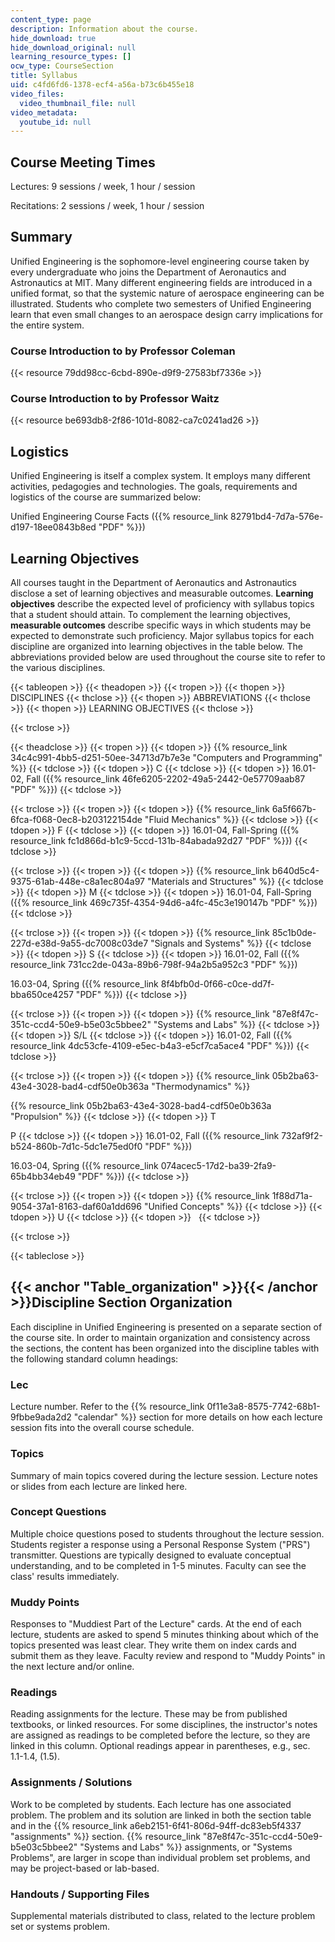 ```yaml
---
content_type: page
description: Information about the course.
hide_download: true
hide_download_original: null
learning_resource_types: []
ocw_type: CourseSection
title: Syllabus
uid: c4fd6fd6-1378-ecf4-a56a-b73c6b455e18
video_files:
  video_thumbnail_file: null
video_metadata:
  youtube_id: null
---
```


Course Meeting Times
--------------------

Lectures: 9 sessions / week, 1 hour / session

Recitations: 2 sessions / week, 1 hour / session

Summary
-------

Unified Engineering is the sophomore-level engineering course taken by every undergraduate who joins the Department of Aeronautics and Astronautics at MIT. Many different engineering fields are introduced in a unified format, so that the systemic nature of aerospace engineering can be illustrated. Students who complete two semesters of Unified Engineering learn that even small changes to an aerospace design carry implications for the entire system.

### Course Introduction to by Professor Coleman

{{< resource 79dd98cc-6cbd-890e-d9f9-27583bf7336e >}}

### Course Introduction to by Professor Waitz

{{< resource be693db8-2f86-101d-8082-ca7c0241ad26 >}}

Logistics
---------

Unified Engineering is itself a complex system. It employs many different activities, pedagogies and technologies. The goals, requirements and logistics of the course are summarized below:

Unified Engineering Course Facts ({{% resource_link 82791bd4-7d7a-576e-d197-18ee0843b8ed "PDF" %}})

Learning Objectives
-------------------

All courses taught in the Department of Aeronautics and Astronautics disclose a set of learning objectives and measurable outcomes. **Learning objectives** describe the expected level of proficiency with syllabus topics that a student should attain. To complement the learning objectives, **measurable outcomes** describe specific ways in which students may be expected to demonstrate such proficiency. Major syllabus topics for each discipline are organized into learning objectives in the table below. The abbreviations provided below are used throughout the course site to refer to the various disciplines.

{{< tableopen >}}
{{< theadopen >}}
{{< tropen >}}
{{< thopen >}}
DISCIPLINES
{{< thclose >}}
{{< thopen >}}
ABBREVIATIONS
{{< thclose >}}
{{< thopen >}}
LEARNING OBJECTIVES
{{< thclose >}}

{{< trclose >}}

{{< theadclose >}}
{{< tropen >}}
{{< tdopen >}}
{{% resource_link 34c4c991-4bb5-d251-50ee-34713d7b7e3e "Computers and Programming" %}}
{{< tdclose >}}
{{< tdopen >}}
C
{{< tdclose >}}
{{< tdopen >}}
16.01-02, Fall ({{% resource_link 46fe6205-2202-49a5-2442-0e57709aab87 "PDF" %}})
{{< tdclose >}}

{{< trclose >}}
{{< tropen >}}
{{< tdopen >}}
{{% resource_link 6a5f667b-6fca-f068-0ec8-b203122154de "Fluid Mechanics" %}}
{{< tdclose >}}
{{< tdopen >}}
F
{{< tdclose >}}
{{< tdopen >}}
16.01-04, Fall-Spring ({{% resource_link fc1d866d-b1c9-5ccd-131b-84abada92d27 "PDF" %}})
{{< tdclose >}}

{{< trclose >}}
{{< tropen >}}
{{< tdopen >}}
{{% resource_link b640d5c4-9375-61ab-448e-c8a1ec804a97 "Materials and Structures" %}}
{{< tdclose >}}
{{< tdopen >}}
M
{{< tdclose >}}
{{< tdopen >}}
16.01-04, Fall-Spring ({{% resource_link 469c735f-4354-94d6-a4fc-45c3e190147b "PDF" %}})
{{< tdclose >}}

{{< trclose >}}
{{< tropen >}}
{{< tdopen >}}
{{% resource_link 85c1b0de-227d-e38d-9a55-dc7008c03de7 "Signals and Systems" %}}
{{< tdclose >}}
{{< tdopen >}}
S
{{< tdclose >}}
{{< tdopen >}}
16.01-02, Fall ({{% resource_link 731cc2de-043a-89b6-798f-94a2b5a952c3 "PDF" %}})  
  
16.03-04, Spring ({{% resource_link 8f4bfb0d-0f66-c0ce-dd7f-bba650ce4257 "PDF" %}})
{{< tdclose >}}

{{< trclose >}}
{{< tropen >}}
{{< tdopen >}}
{{% resource_link "87e8f47c-351c-ccd4-50e9-b5e03c5bbee2" "Systems and Labs" %}}
{{< tdclose >}}
{{< tdopen >}}
S/L
{{< tdclose >}}
{{< tdopen >}}
16.01-02, Fall ({{% resource_link 4dc53cfe-4109-e5ec-b4a3-e5cf7ca5ace4 "PDF" %}})
{{< tdclose >}}

{{< trclose >}}
{{< tropen >}}
{{< tdopen >}}
{{% resource_link 05b2ba63-43e4-3028-bad4-cdf50e0b363a "Thermodynamics" %}}  
  
{{% resource_link 05b2ba63-43e4-3028-bad4-cdf50e0b363a "Propulsion" %}}
{{< tdclose >}}
{{< tdopen >}}
T  
  
P
{{< tdclose >}}
{{< tdopen >}}
16.01-02, Fall ({{% resource_link 732af9f2-b524-860b-7d1c-5dc1e75ed0f0 "PDF" %}})  
  
16.03-04, Spring ({{% resource_link 074acec5-17d2-ba39-2fa9-65b4bb34eb49 "PDF" %}})
{{< tdclose >}}

{{< trclose >}}
{{< tropen >}}
{{< tdopen >}}
{{% resource_link 1f88d71a-9054-37a1-8163-daf60a1dd696 "Unified Concepts" %}}
{{< tdclose >}}
{{< tdopen >}}
U
{{< tdclose >}}
{{< tdopen >}}
 
{{< tdclose >}}

{{< trclose >}}

{{< tableclose >}}

{{< anchor "Table_organization" >}}{{< /anchor >}}Discipline Section Organization
---------------------------------------------------------------------------------

Each discipline in Unified Engineering is presented on a separate section of the course site. In order to maintain organization and consistency across the sections, the content has been organized into the discipline tables with the following standard column headings:

### Lec #

Lecture number. Refer to the {{% resource_link 0f11e3a8-8575-7742-68b1-9fbbe9ada2d2 "calendar" %}} section for more details on how each lecture session fits into the overall course schedule.

### Topics

Summary of main topics covered during the lecture session. Lecture notes or slides from each lecture are linked here.

### Concept Questions

Multiple choice questions posed to students throughout the lecture session. Students register a response using a Personal Response System ("PRS") transmitter. Questions are typically designed to evaluate conceptual understanding, and to be completed in 1-5 minutes. Faculty can see the class' results immediately.

### Muddy Points

Responses to "Muddiest Part of the Lecture" cards. At the end of each lecture, students are asked to spend 5 minutes thinking about which of the topics presented was least clear. They write them on index cards and submit them as they leave. Faculty review and respond to "Muddy Points" in the next lecture and/or online.

### Readings

Reading assignments for the lecture. These may be from published textbooks, or linked resources. For some disciplines, the instructor's notes are assigned as readings to be completed before the lecture, so they are linked in this column. Optional readings appear in parentheses, e.g., sec. 1.1-1.4, (1.5).

### Assignments / Solutions

Work to be completed by students. Each lecture has one associated problem. The problem and its solution are linked in both the section table and in the {{% resource_link a6eb2151-6f41-806d-94ff-dc83eb5f4337 "assignments" %}} section. {{% resource_link "87e8f47c-351c-ccd4-50e9-b5e03c5bbee2" "Systems and Labs" %}} assignments, or "Systems Problems", are larger in scope than individual problem set problems, and may be project-based or lab-based.

### Handouts / Supporting Files

Supplemental materials distributed to class, related to the lecture problem set or systems problem.